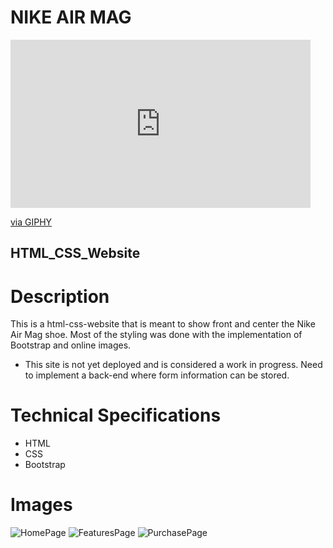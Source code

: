 # NIKE AIR MAG
<iframe src="https://giphy.com/embed/4nXyZA73D0cRG" width="480" height="269" style="" frameBorder="0" class="giphy-embed" allowFullScreen></iframe><p><a href="https://giphy.com/gifs/simongibson2000-4nXyZA73D0cRG">via GIPHY</a></p>

## HTML_CSS_Website

# Description
This is a html-css-website that is meant to show front and center the Nike Air Mag shoe. Most of the styling was done with the implementation of Bootstrap and online images. 

- This site is not yet deployed and is considered a work in progress. Need to implement a back-end where form information can be stored. 


# Technical Specifications
- HTML
- CSS
- Bootstrap


# Images
<img alt="HomePage" src=https://github.com/AddyRdz/HTML_Website/blob/main/images/Screenshot%202024-08-06%20at%208.08.47%E2%80%AFPM.png>

<img alt="FeaturesPage" src=https://github.com/AddyRdz/HTML_Website/blob/main/images/Screenshot%202024-08-06%20at%208.10.35%E2%80%AFPM.png>

<img alt="PurchasePage" src=https://github.com/AddyRdz/HTML_Website/blob/main/images/Screenshot%202024-08-06%20at%207.22.04%E2%80%AFPM.png>